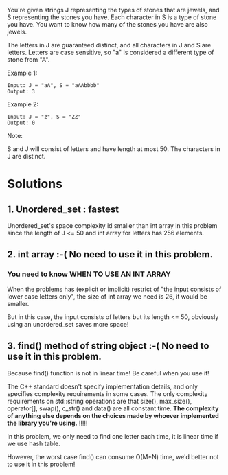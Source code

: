 You're given strings J representing the types of stones that are jewels, and S representing the stones you have.  Each character in S is a type of stone you have.  You want to know how many of the stones you have are also jewels.

The letters in J are guaranteed distinct, and all characters in J and S are letters. Letters are case sensitive, so "a" is considered a different type of stone from "A".

Example 1:

	Input: J = "aA", S = "aAAbbbb"
	Output: 3

Example 2:

	Input: J = "z", S = "ZZ"
	Output: 0

Note:

S and J will consist of letters and have length at most 50.
The characters in J are distinct.

# Solutions

## 1. Unordered_set : fastest

Unordered_set's space complexity id smaller than int array in this problem since the length of J <= 50 and int array for letters has 256 elements.

## 2. int array :-( No need to use it in this problem.

### You need to know WHEN TO USE AN INT ARRAY

When the problems has (explicit or implicit) restrict of "the input consists of lower case letters only", the size of int array we need is 26, it would be smaller.

But in this case, the input consists of letters but its length <= 50, obviously using an unordered_set saves more space!

## 3. find() method of string object :-( No need to use it in this problem.

Because find() function is not in linear time! Be careful when you use it!

The C++ standard doesn't specify implementation details, and only specifies complexity requirements in some cases. The only complexity requirements on std::string operations are that size(), max_size(), operator[], swap(), c_str() and data() are all constant time. **The complexity of anything else depends on the choices made by whoever implemented the library you're using.** !!!!!

In this problem, we only need to find one letter each time, it is linear time if we use hash table.

However, the worst case find() can consume O(M\*N) time, we'd better not to use it in this problem!